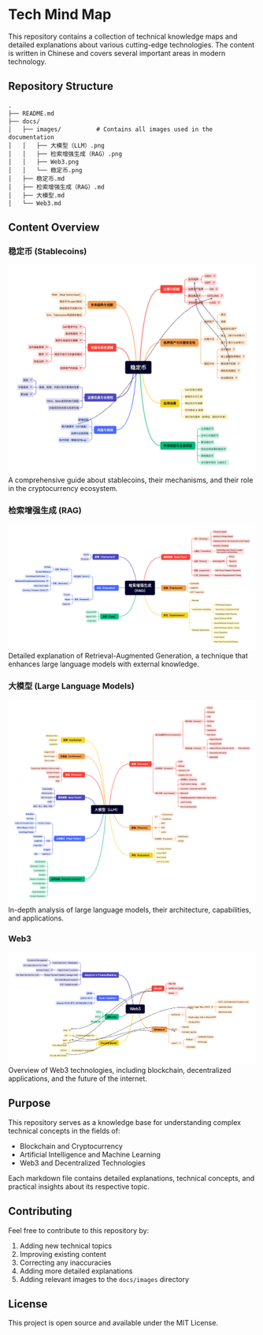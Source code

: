 # Tech Mind Map

This repository contains a collection of technical knowledge maps and detailed explanations about various cutting-edge technologies. The content is written in Chinese and covers several important areas in modern technology.

## Repository Structure

```
.
├── README.md
├── docs/
│   ├── images/          # Contains all images used in the documentation
│   │   ├── 大模型（LLM）.png
│   │   ├── 检索增强生成（RAG）.png
│   │   ├── Web3.png
│   │   └── 稳定币.png
│   ├── 稳定币.md
│   ├── 检索增强生成（RAG）.md
│   ├── 大模型.md
│   └── Web3.md
```

## Content Overview

### 稳定币 (Stablecoins)
![稳定币知识图谱](docs/images/稳定币.png)
A comprehensive guide about stablecoins, their mechanisms, and their role in the cryptocurrency ecosystem.

### 检索增强生成 (RAG)
![RAG知识图谱](docs/images/检索增强生成（RAG）.png)
Detailed explanation of Retrieval-Augmented Generation, a technique that enhances large language models with external knowledge.

### 大模型 (Large Language Models)
![大模型知识图谱](docs/images/大模型（LLM）.png)
In-depth analysis of large language models, their architecture, capabilities, and applications.

### Web3
![Web3知识图谱](docs/images/Web3.png)
Overview of Web3 technologies, including blockchain, decentralized applications, and the future of the internet.

## Purpose

This repository serves as a knowledge base for understanding complex technical concepts in the fields of:
- Blockchain and Cryptocurrency
- Artificial Intelligence and Machine Learning
- Web3 and Decentralized Technologies

Each markdown file contains detailed explanations, technical concepts, and practical insights about its respective topic.

## Contributing

Feel free to contribute to this repository by:
1. Adding new technical topics
2. Improving existing content
3. Correcting any inaccuracies
4. Adding more detailed explanations
5. Adding relevant images to the `docs/images` directory

## License

This project is open source and available under the MIT License. 